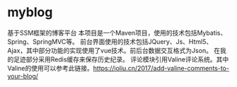 # myblog
基于SSM框架的博客平台
本项目是一个Maven项目，使用的技术包括Mybatis、Spring、SpringMVC等。
前台界面使用的技术包括JQuery、Js、Html5、Ajax，其中部分功能的实现使用了vue技术。前后台数据交互格式为Json。
在我的足迹部分采用Redis缓存来保存历史纪录。
评论模块引用Valine评论系统。其中Valine的使用可以参考此链接。https://ioliu.cn/2017/add-valine-comments-to-your-blog/
